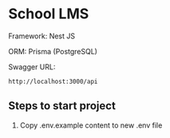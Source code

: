# School LMS

Framework: Nest JS

ORM: Prisma (PostgreSQL)

Swagger URL:

```
http://localhost:3000/api
```

## Steps to start project

1. Copy .env.example content to new .env file
